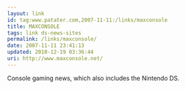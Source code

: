 ```yaml
---
layout: link
id: tag:www.patater.com,2007-11-11:/links/maxconsole
title: MAXCONSOLE
tags: link ds-news-sites
permalink: /links/maxconsole/
date: 2007-11-11 23:41:13
updated: 2010-12-19 03:36:44
uri: http://www.maxconsole.net/
---
```

Console gaming news, which also includes the Nintendo DS.
